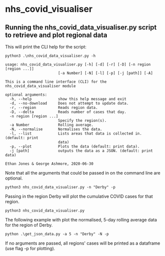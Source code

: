 # nhs_covid_visualiser

## Running the nhs_covid_data_visualiser.py script to retrieve and plot regional data ##

This will print the CLI help for the script:

```
python3 .\nhs_covid_data_visualiser.py -h
```

```
usage: nhs_covid_data_visualiser.py [-h] [-d] [-r] [-D] [-n region [region ...]]
                        [-a Number] [-N] [-l] [-p] [-j [path]] [-A]

This is a command line interface (CLI) for the nhs_covid_data_visualiser module

optional arguments:
  -h, --help            show this help message and exit
  -d, --no-download     Does not attempt to update data.
  -r, --region          Reads region data.
  -D, --delta           Reads number of cases that day.
  -n region [region ...]
                        Specify the region(s).
  -a Number             Rolling average.
  -N, --normalise       Normalises the data.
  -l, --list            Lists areas that data is collected in. (default: print
                        data)
  -p, --plot            Plots the data (default: print data).
  -j [path]             outputs the data as a JSON. (default: print data)

Ethan Jones & George Ashmore, 2020-06-30
```

Note that all the arguments that could be passed in on the command line are optional.

```
python3 nhs_covid_data_visualiser.py -n "Derby" -p
```

Passing in the region Derby will plot the cumulative COVID cases for that region.

```
python3 nhs_covid_data_visualiser.py
```

The following example with plot the normalised, 5-day rolling average data for the region of Derby.
```
python .\get_json_data.py -a 5 -n "Derby" -N -p
```
If no arguments are passed, all regions' cases will be printed as a dataframe (use flag -p for plotting).
